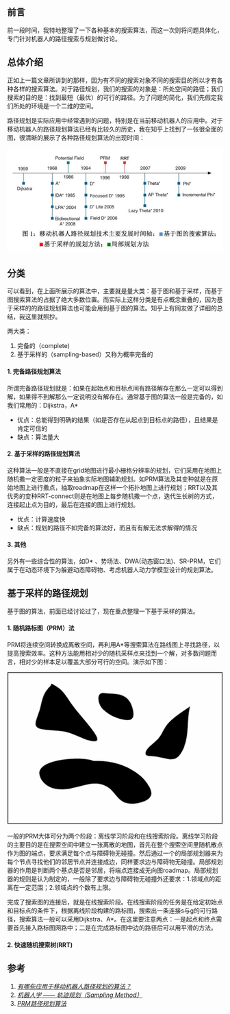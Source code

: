 ## 前言

前一段时间，我特地整理了一下各种基本的搜索算法，而这一次则将问题具体化，专门针对机器人的路径搜索与规划做讨论。

## 总体介绍

正如上一篇文章所讲到的那样，因为有不同的搜索对象不同的搜索目的所以才有各种各样的搜索算法。对于路径规划，我们的搜索的对象是：所处空间的路径；我们搜索的目的是：找到最短（最优）的可行的路径。为了问题的简化，我们先假定我们所处的环境是一个二维的空间。

路径规划是实际应用中经常遇到的问题，特别是在当前移动机器人的应用中。对于移动机器人的路径规划算法已经有比较久的历史，我在知乎上找到了一张很全面的图，很清晰的展示了各种路径规划算法的出现时间：

![path build](Image/pathbuild.jpg)

## 分类

可以看到，在上面所展示的算法中，主要就是量大类：基于图和基于采样，而基于图搜索算法的占据了绝大多数位置。而实际上这样分类是有点概念重叠的，因为基于采样的的路径规划算法也可能会用到基于图的算法。知乎上有网友做了详细的总结，我这里就照抄。

两大类：
1. 完备的（complete)
2. 基于采样的（sampling-based）又称为概率完备的

#### 1. 完备路径规划算法

所谓完备路径规划就是：如果在起始点和目标点间有路径解存在那么一定可以得到解，如果得不到解那么一定说明没有解存在。通常基于图的算法一般是完备的，如我们常用的：Dijkstra，A\*

+ 优点：总能得到明确的结果（如是否存在从起点到目标点的路径），且结果是肯定可信的
+ 缺点：算法量大

#### 2. 基于采样的路径规划算法

这种算法一般是不直接在grid地图进行最小栅格分辨率的规划，它们采用在地图上随机撒一定密度的粒子来抽象实际地图辅助规划。如PRM算法及其变种就是在原始地图上进行撒点，抽取roadmap在这样一个拓扑地图上进行规划；RRT以及其优秀的变种RRT-connect则是在地图上每步随机撒一个点，迭代生长树的方式，连接起止点为目的，最后在连接的图上进行规划。

+ 优点：计算速度快
+ 缺点：规划的路径不如完备的算法好，而且有有解无法求解得的情况

#### 3. 其他

另外有一些综合性的算法，如D* 、势场法、DWA(动态窗口法)、SR-PRM，它们属于在动态环境下为躲避动态障碍物、考虑机器人动力学模型设计的规划算法。

## 基于采样的路径规划

基于图的算法，前面已经讨论过了，现在重点整理一下基于采样的算法。

#### 1. 随机路标图（PRM）法

PRM将连续空间转换成离散空间，再利用A\*等搜索算法在路线图上寻找路径，以提高搜索效率。这种方法能用相对少的随机采样点来找到一个解，对多数问题而言，相对少的样本足以覆盖大部分可行的空间。演示如下图：

![prm](Image/PRM.jpg)

一般的PRM大体可分为两个阶段：离线学习阶段和在线搜索阶段。离线学习阶段的主要目的是在搜索空间中建立一张离散的地图，首先在整个搜索空间里随机散点作为图的端点，要求满足每个点与障碍物无碰撞。然后通过一个的局部规划器来为每个节点寻找他们的邻居节点并连接成边，同样要求边与障碍物无碰撞。局部规划器的作用是判断两个基点是否是邻居，将端点连接成无向图roadmap。局部规划器的规则是认为制定的，一般除了要求边与障碍物无碰撞外还要求：1.领域点的距离在一定范围；2.领域点的个数有上限。

完成了搜索图的连接后，就是在线搜索阶段。在线搜索阶段的任务是在给定初始点和目标点的条件下，根据离线阶段构建的路标图，搜索出一条连接s与g的可行路径，搜索算法一般可以采用Dijkstra、A\*。在这里要注意两点：一是起点和终点需要首先接入路标图网路中；二是在完成路标图中边的路径后可以用平滑的方法。

#### 2. 快速随机搜索树(RRT)



## 参考

1. *[有哪些应用于移动机器人路径规划的算法？](https://www.zhihu.com/question/26342064)*
2. *[机器人学 —— 轨迹规划（Sampling Method）](https://www.cnblogs.com/ironstark/p/5537323.html)*
3. *[PRM路径规划算法](http://blog.csdn.net/chauncygu/article/details/78032283)*
